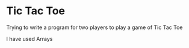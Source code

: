 # Tic Tac Toe
Trying to write a program for two players to play a game of Tic Tac Toe

I have used Arrays

